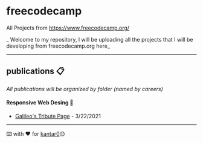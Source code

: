 # freecodecamp
All Projects from https://www.freecodecamp.org/

_
Welcome to my repository, I will be uploading all the projects that I will be developing from freecodecamp.org here_

---

## publications 📋

_All publications will be organized by folder (named by careers)_


#### **Responsive Web Desing** :rainbow:

* [Galileo's Tribute Page](https://kantar0.github.io/freecodecamp/responsive-web-design/tribute-page/) - 3/22/2021


---
⌨️ with ❤️ for [kantar0](https://github.com/kantar0)😊
